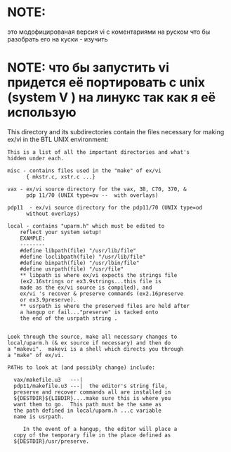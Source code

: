 # NOTE: 
это модофицированая версия vi с коментариями на руском что бы разобрать его на куски - изучить
# NOTE: что бы запустить vi придется её портировать с unix (system V ) на линукс так как я её использую

  This directory and its subdirectories contain the files necessary
for making ex/vi in the BTL UNIX environment: 

	This is a list of all the important directories and what's
	hidden under each.

	misc - contains files used in the "make" of ex/vi
	      { mkstr.c, xstr.c ...}
	
	vax - ex/vi source directory for the vax, 3B, C70, 370, &
	      pdp 11/70 (UNIX type=ov --  with overlays)

	pdp11  - ex/vi source directory for the pdp11/70 (UNIX type=od
	      without overlays)

	local - contains "uparm.h" which must be edited to
		reflect your system setup!
		EXAMPLE:
		--------
		#define libpath(file) "/usr/lib/file"
		#define loclibpath(file) "/usr/lib/file"
		#define binpath(file) "/usr/lbin/file"
		#define usrpath(file) "/usr/file"
		** libpath is where ex/vi expects the strings file
		(ex2.16strings or ex3.9strings...this file is
		made as the ex/vi source is compiled), and
		ex/vi 's recover & preserve commands (ex2.16preserve
		or ex3.9preserve).
		** usrpath is where the preserved files are held after
		a hangup or fail..."preserve" is tacked onto
		the end of the usrpath string .


	Look through the source, make all necessary changes to
	local/uparm.h (& ex source if necessary) and then do
	a "makevi".  makevi is a shell which directs you through
	a "make" of ex/vi.

	PATHs to look at (and possibly change) include: 

	  vax/makefile.u3   ---|
	  pdp11/makefile.u3 ---|  the editor's string file,
	  preserve and recover commands all are installed in
	  ${DESTDIR}${LIBDIR}....make sure this is where you
	  want them to go.  This path must be the same as
	  the path defined in local/uparm.h ...c variable
	  name is usrpath.

	     In the event of a hangup, the editor will place a
	  copy of the temporary file in the place defined as
	  ${DESTDIR}/usr/preserve.
					
